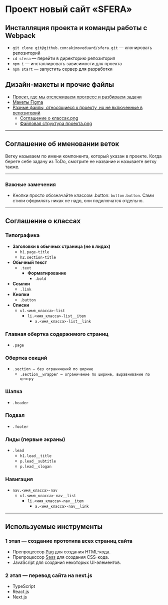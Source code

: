 # Проект новый сайт «SFERA»

## Инсталляция проекта и команды работы с Webpack
* `git clone git@github.com:akimoveduard/sfera.git` — клонировать репозиторий
* `cd sfera` — перейти в директорию репозитория
* `npm i` — инсталлировать зависимости для проекта
* `npm start` — запустить сервер для разработки

## Дизайн-макеты и прочие файлы

* [Проект, где мы отслеживаем прогресс и разбираем задачи](https://github.com/users/akimoveduard/projects/4)
* [Макеты Figma](https://www.figma.com/file/olEeqV0sjKEfAi5F6w6a1k/NEW-SFERA.zone-01.02.2022-(Copy)?node-id=4198%3A6651&t=xh64YMdoKLuADYKt-0)
* [Разные файлы, относящиеся к проекту, но не включенные в репозиторий](https://disk.yandex.ru/d/fUGcisZS6WX4Fw)
	* [Соглашение о классах.png](https://disk.yandex.ru/i/-WtMMP-dnI2H9g)
	* [Файловая структура проекта.png](https://disk.yandex.ru/i/4vhNRIL0lfVNRA)

---
## Соглашение об именовании веток

Ветку называем по имени компонента, который указан в проекте. Когда берете себе задачу из ToDo, смотрите ее название и называете ветку также.

---
### Важные замечения

* Кнопки просто обозначайте классом .button: `button.button`. Сами стили оформлять никак не надо, они подключатся отдельно.

---
## Соглашение о классах

### Типографика

* __Заголовки в обычных страница (не в лидах)__
	* `h1.page-title`
	* `h2.section-title`
* __Обычный текст__
	* `.text`
		* __Форматирование__
			* `.bold`
* __Ссылки__
	* `.link`
* __Кнопки__
	* `.button`
* __Списки__
	* `ul.<имя_класса>-list`
		* `li.<имя_класса>-list__item`
			* `a.<имя_класса>-list__link`

### Главная обертка содержимого страниц

* `.page`

### Обертка секций

* `.section — без ограничений по ширине`
	* `.section__wrapper — ограничение по ширине, выравнивание по центру`

### Шапка

* `.header`

### Подвал

* `.footer`

### Лиды (первые экраны)

* `.lead`
	* `h1.lead__title`
	* `p.lead__subtitle`
	* `p.lead__slogan`

### Навигация

* `nav.<имя_класса>-nav`
	* `ul.<имя_класса>-nav__list`
		* `li.<имя_класса>-nav__item`
			* `a.<имя_класса>-nav__link`

---

## Используемые инструменты

### 1 этап — создание прототипа всех страниц сайта

* Препроцессор [Pug](https://pugjs.org/) для создания HTML-кода.
* Препроцессор [Sass](https://sass-lang.com/) для создания CSS-кода.
* JavaScript для создания некоторых UI-элементов.

### 2 этап — перевод сайта на next.js

* TypeScript
* React.js
* Next.js